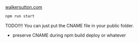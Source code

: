 [walkersutton.com](https://walkersutton.com)

```bash
npm run start
```


TODO!!!!
You can just put the CNAME file in your public folder.
- preserve CNAME during npm build deploy or whatever